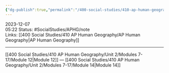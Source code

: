 ```yaml
---
{"dg-publish":true,"permalink":"/400-social-studies/410-ap-human-geography/unit-2/modules-7-17/module-13/","updated":"2024-03-06T10:06:03.327-06:00"}
---
```


2023-12-07  
05:22
Status: #SocialStudies/APHG/note  
Links: [[400 Social Studies/410 AP Human Geography/AP Human Geography\|AP Human Geography]] 

---
[[400 Social Studies/410 AP Human Geography/Unit 2/Modules 7-17/Module 12\|Module 12]] — [[400 Social Studies/410 AP Human Geography/Unit 2/Modules 7-17/Module 14\|Module 14]]